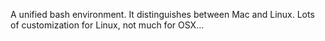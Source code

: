 A unified bash environment.  It distinguishes between Mac and Linux.  Lots of customization for Linux, not much for OSX...
